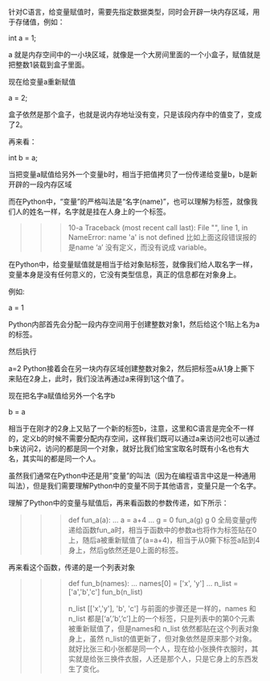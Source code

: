 针对C语言，给变量赋值时，需要先指定数据类型，同时会开辟一块内存区域，用于存储值，例如：

int a = 1;

a 就是内存空间中的一小块区域，就像是一个大房间里面的一个小盒子，赋值就是把整数1装载到盒子里面。

现在给变量a重新赋值

a = 2;

盒子依然是那个盒子，也就是说内存地址没有变，只是该段内存中的值变了，变成了2。

再来看：

int b = a;

当把变量a赋值给另外一个变量b时，相当于把值拷贝了一份传递给变量b，b是新开辟的一段内存区域

而在Python中，“变量”的严格叫法是“名字(name)”，也可以理解为标签，就像我们人的姓名一样，名字就是挂在人身上的一个标签。

>>> 10-a
Traceback (most recent call last):
  File "<stdin>", line 1, in <module>
NameError: name 'a' is not defined
比如上面这段错误报的是name ‘a’ 没有定义，而没有说成 variable。

在Python中，给变量赋值就是相当于给对象贴标签，就像我们给人取名字一样，变量本身是没有任何意义的，它没有类型信息，真正的信息都在对象身上。

例如:

a = 1

Python内部首先会分配一段内存空间用于创建整数对象1，然后给这个1贴上名为a的标签。

然后执行

a=2
Python接着会在另一块内存区域创建整数对象2，然后把标签a从1身上撕下来贴在2身上，此时，我们没法再通过a来得到1这个值了。


现在把名字a赋值给另外一个名字b

b = a

相当于在刚才的2身上又贴了一个新的标签b，注意，这里和C语言是完全不一样的，定义b的时候不需要分配内存空间，这样我们既可以通过a来访问2也可以通过b来访问2，访问的都是同一个对象，就好比我们给宝宝取名时既有小名也有大名，其实叫的都是同一个人。

虽然我们通常在Python中还是用”变量”的叫法（因为在编程语言中这是一种通用叫法），但是我们需要理解Python中的变量不同于其他语言，变量只是一个名字。

理解了Python中的变量与赋值后，再来看函数的参数传递，如下所示：

>>> def fun_a(a):
...     a = a+4
...
>>> g = 0
>>> fun_a(g)
>>> g
0
全局变量g传递给函数fun_a时，相当于函数中的参数a也将作为标签贴在0上，随后a被重新赋值了(a=a+4)，相当于从0撕下标签a贴到4身上，然后g依然还是0上面的标签。


再来看这个函数，传递的是一个列表对象

>>> def fun_b(names):
...     names[0] = ['x', 'y']
...
>>> n_list = ['a','b','c']
>>> fun_b(n_list)
>>>
>>> n_list
[['x','y'], 'b', 'c']
与前面的步骤还是一样的，names 和 n_list 都是[‘a’,’b’,’c’]上的一个标签，只是列表中的第0个元素被重新赋值了，但是names和 n_list 依然都贴在这个列表对象身上，虽然 n_list的值更新了，但对象依然是原来那个对象。就好比张三和小张都是同一个人，现在给小张换件衣服时，其实就是给张三换件衣服，人还是那个人，只是它身上的东西发生了变化。

